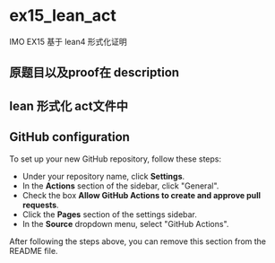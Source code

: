 # ex15_lean_act
IMO EX15 基于 lean4 形式化证明

## 原题目以及proof在 description

## lean 形式化 act文件中

## GitHub configuration

To set up your new GitHub repository, follow these steps:

* Under your repository name, click **Settings**.
* In the **Actions** section of the sidebar, click "General".
* Check the box **Allow GitHub Actions to create and approve pull requests**.
* Click the **Pages** section of the settings sidebar.
* In the **Source** dropdown menu, select "GitHub Actions".

After following the steps above, you can remove this section from the README file.
